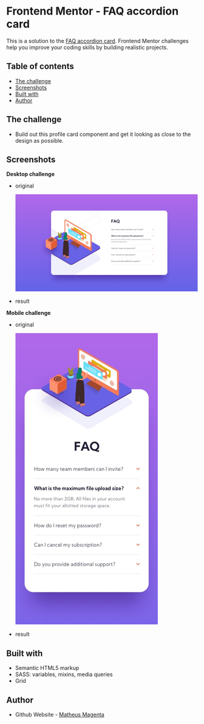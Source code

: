 # Frontend Mentor - FAQ accordion card

This is a solution to the [FAQ accordion card](https://www.frontendmentor.io/challenges/faq-accordion-card-XlyjD0Oam/hub/faq-accordion-card-f2zPrf9Xw). Frontend Mentor challenges help you improve your coding skills by building realistic projects.

## Table of contents

- [The challenge](#the-challenge)
- [Screenshots](#screenshots)
- [Built with](#built-with)
- [Author](#author)

## The challenge

- Build out this profile card component and get it looking as close to the design as possible.

## Screenshots

**Desktop challenge**

- original

  ![](./design/desktop-design.jpg)

- result

  <!-- ![](./design/screenshoot-desktop.png) -->

**Mobile challenge**

- original

  ![](./design/mobile-design.jpg)

- result

<!--   ![](./design/screenshoot-mobile.jpg) -->

## Built with

- Semantic HTML5 markup
- SASS: variables, mixins, media queries
- Grid

## Author

- Github Website - [Matheus Magenta](https://www.github.com/matheusmagenta)
